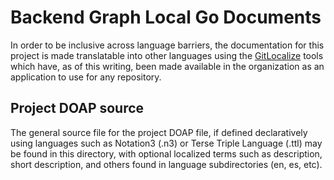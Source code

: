 <!--
 Copyright (C) 2024 Project-ACT
 
 This file is part of be-graph-local-go.
 
 be-graph-local-go is free software: you can redistribute it and/or modify
 it under the terms of the GNU General Public License as published by
 the Free Software Foundation, either version 3 of the License, or
 (at your option) any later version.
 
 be-graph-local-go is distributed in the hope that it will be useful,
 but WITHOUT ANY WARRANTY; without even the implied warranty of
 MERCHANTABILITY or FITNESS FOR A PARTICULAR PURPOSE.  See the
 GNU General Public License for more details.
 
 You should have received a copy of the GNU General Public License
 along with be-graph-local-go.  If not, see <https://www.gnu.org/licenses/>.
-->

# Backend Graph Local Go Documents

In order to be inclusive across language barriers, the documentation for this project is made translatable into other
languages using the [GitLocalize](https://gitlocalize.com/) tools which have, as of this writing, been made available in
the organization as an application to use for any repository.

## Project DOAP source

The general source file for the project DOAP file, if defined declaratively using languages such as Notation3 (.n3) or
Terse Triple Language (.ttl) may be found in this directory, with optional localized terms such as description, short
description, and others found in language subdirectories (en, es, etc).
